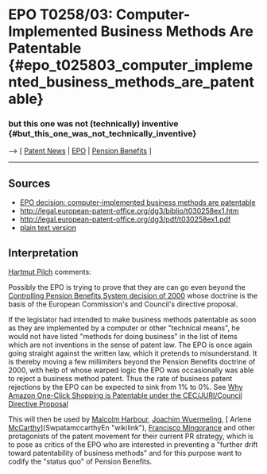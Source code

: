 # EPO T0258/03: Computer-Implemented Business Methods Are Patentable {#epo_t025803_computer_implemented_business_methods_are_patentable}

### but this one was not (technically) inventive {#but_this_one_was_not_technically_inventive}

\--\> \[ [ Patent News](SwpatcninoEn "wikilink") \| [
EPO](SwpatepoEn "wikilink") \| [ Pension
Benefits](EpoT950931En "wikilink") \]

------------------------------------------------------------------------

## Sources

-   [EPO decision: computer-implemented business methods are
    patentable](http://www.aful.org/wws/arc/patents/2004-08/msg00057.html "wikilink")
-   <http://legal.european-patent-office.org/dg3/biblio/t030258ex1.htm>
-   <http://legal.european-patent-office.org/dg3/pdf/t030258ex1.pdf>
-   [plain text
    version](http://swpat.ffii.org/papers/epo-t030258/epo-t030258.txt "wikilink")

## Interpretation

[ Hartmut Pilch](HartmutPilchEn "wikilink") comments:

Possibly the EPO is trying to prove that they are can go even beyond the
[ Controlling Pension Benefits System decision of
2000](EpoT950931En "wikilink") whose doctrine is the basis of the
European Commission\'s and Council\'s directive proposal.

If the legislator had intended to make business methods patentable as
soon as they are implemented by a computer or other \"technical means\",
he would not have listed \"methods for doing business\" in the list of
items which are not inventions in the sense of patent law. The EPO is
once again going straight against the written law, which it pretends to
misunderstand. It is thereby moving a few millimiters beyond the Pension
Benefits doctrine of 2000, with help of whose warped logic the EPO was
occasionally was able to reject a business method patent. Thus the rate
of business patent rejections by the EPO can be expected to sink from 1%
to 0%. See [Why Amazon One-Click Shopping is Patentable under the
CEC/JURI/Council Directive
Proposal](http://swpat.ffii.org/papers/eubsa-swpat0202/tech/ "wikilink")

This will then be used by [ Malcolm Harbour](SwpatharbourEn "wikilink"),
[ Joachim Wuermeling](SwpatjwuermelingEn "wikilink"), [ Arlene
[McCarthy](McCarthy "wikilink")](SwpatamccarthyEn "wikilink"), [
Francisco Mingorance](SwpatmingoranceEn "wikilink") and other
protagonists of the patent movement for their current PR strategy, which
is to pose as critics of the EPO who are interested in preventing a
\"further drift toward patentability of business methods\" and for this
purpose want to codify the \"status quo\" of Pension Benefits.
